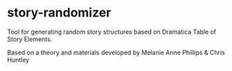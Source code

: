 # story-randomizer
Tool for generating random story structures based on Dramatica Table of Story Elements.

Based on a theory and materials developed by Melanie Anne Phillips & Chris Huntley
